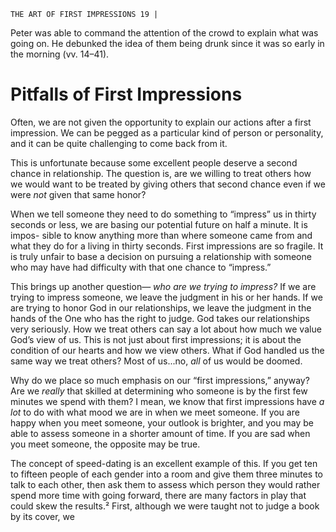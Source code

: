 ```
THE ART OF FIRST IMPRESSIONS 19 |
```
Peter was able to command the attention of the crowd to explain what was
going on. He debunked the idea of them being drunk since it was so early in the
morning (vv. 14–41).

# Pitfalls of First Impressions

Often, we are not given the opportunity to explain our actions after a first
impression. We can be pegged as a particular kind of person or personality, and
it can be quite challenging to come back from it.

This is unfortunate because some excellent people deserve a second chance
in relationship. The question is, are we willing to treat others how we would
want to be treated by giving others that second chance even if we were _not_ given
that same honor?

When we tell someone they need to do something to “impress” us in thirty
seconds or less, we are basing our potential future on half a minute. It is impos-
sible to know anything more than where someone came from and what they do
for a living in thirty seconds. First impressions are so fragile. It is truly unfair
to base a decision on pursuing a relationship with someone who may have had
difficulty with that one chance to “impress.”

This brings up another question— _who are we trying to impress?_ If we are
trying to impress someone, we leave the judgment in his or her hands. If we are
trying to honor God in our relationships, we leave the judgment in the hands of
the One who has the right to judge. God takes our relationships very seriously.
How we treat others can say a lot about how much we value God’s view of us.
This is not just about first impressions; it is about the condition of our hearts
and how we view others. What if God handled us the same way we treat others?
Most of us...no, _all_ of us would be doomed.

Why do we place so much emphasis on our “first impressions,” anyway?
Are we _really_ that skilled at determining who someone is by the first few minutes
we spend with them? I mean, we know that first impressions have _a lot_ to do
with what mood we are in when we meet someone. If you are happy when you
meet someone, your outlook is brighter, and you may be able to assess someone
in a shorter amount of time. If you are sad when you meet someone, the opposite
may be true.

The concept of speed-dating is an excellent example of this. If you get ten
to fifteen people of each gender into a room and give them three minutes to talk
to each other, then ask them to assess which person they would rather spend
more time with going forward, there are many factors in play that could skew
the results.² First, although we were taught not to judge a book by its cover, we

